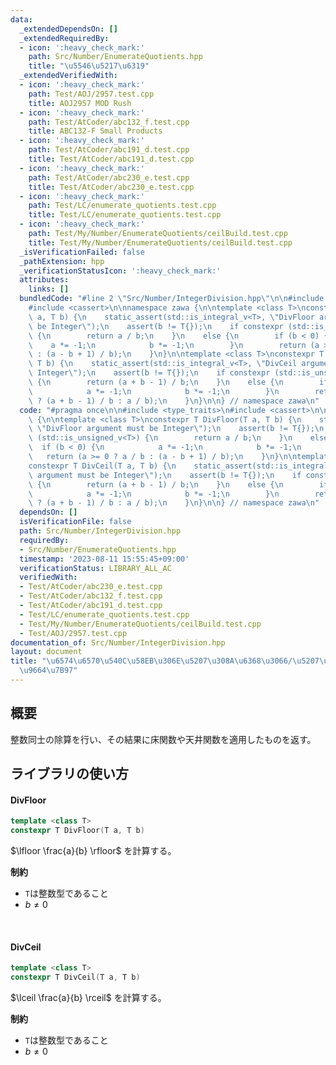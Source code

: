 ```yaml
---
data:
  _extendedDependsOn: []
  _extendedRequiredBy:
  - icon: ':heavy_check_mark:'
    path: Src/Number/EnumerateQuotients.hpp
    title: "\u5546\u5217\u6319"
  _extendedVerifiedWith:
  - icon: ':heavy_check_mark:'
    path: Test/AOJ/2957.test.cpp
    title: AOJ2957 MOD Rush
  - icon: ':heavy_check_mark:'
    path: Test/AtCoder/abc132_f.test.cpp
    title: ABC132-F Small Products
  - icon: ':heavy_check_mark:'
    path: Test/AtCoder/abc191_d.test.cpp
    title: Test/AtCoder/abc191_d.test.cpp
  - icon: ':heavy_check_mark:'
    path: Test/AtCoder/abc230_e.test.cpp
    title: Test/AtCoder/abc230_e.test.cpp
  - icon: ':heavy_check_mark:'
    path: Test/LC/enumerate_quotients.test.cpp
    title: Test/LC/enumerate_quotients.test.cpp
  - icon: ':heavy_check_mark:'
    path: Test/My/Number/EnumerateQuotients/ceilBuild.test.cpp
    title: Test/My/Number/EnumerateQuotients/ceilBuild.test.cpp
  _isVerificationFailed: false
  _pathExtension: hpp
  _verificationStatusIcon: ':heavy_check_mark:'
  attributes:
    links: []
  bundledCode: "#line 2 \"Src/Number/IntegerDivision.hpp\"\n\n#include <type_traits>\n\
    #include <cassert>\n\nnamespace zawa {\n\ntemplate <class T>\nconstexpr T DivFloor(T\
    \ a, T b) {\n    static_assert(std::is_integral_v<T>, \"DivFloor argument must\
    \ be Integer\");\n    assert(b != T{});\n    if constexpr (std::is_unsigned_v<T>)\
    \ {\n        return a / b;\n    }\n    else {\n        if (b < 0) {\n        \
    \    a *= -1;\n            b *= -1;\n        }\n        return (a >= 0 ? a / b\
    \ : (a - b + 1) / b);\n    }\n}\n\ntemplate <class T>\nconstexpr T DivCeil(T a,\
    \ T b) {\n    static_assert(std::is_integral_v<T>, \"DivCeil argument must be\
    \ Integer\");\n    assert(b != T{});\n    if constexpr (std::is_unsigned_v<T>)\
    \ {\n        return (a + b - 1) / b;\n    }\n    else {\n        if (b < 0) {\n\
    \            a *= -1;\n            b *= -1;\n        }\n        return (a >= 0\
    \ ? (a + b - 1) / b : a / b);\n    }\n}\n\n} // namespace zawa\n"
  code: "#pragma once\n\n#include <type_traits>\n#include <cassert>\n\nnamespace zawa\
    \ {\n\ntemplate <class T>\nconstexpr T DivFloor(T a, T b) {\n    static_assert(std::is_integral_v<T>,\
    \ \"DivFloor argument must be Integer\");\n    assert(b != T{});\n    if constexpr\
    \ (std::is_unsigned_v<T>) {\n        return a / b;\n    }\n    else {\n      \
    \  if (b < 0) {\n            a *= -1;\n            b *= -1;\n        }\n     \
    \   return (a >= 0 ? a / b : (a - b + 1) / b);\n    }\n}\n\ntemplate <class T>\n\
    constexpr T DivCeil(T a, T b) {\n    static_assert(std::is_integral_v<T>, \"DivCeil\
    \ argument must be Integer\");\n    assert(b != T{});\n    if constexpr (std::is_unsigned_v<T>)\
    \ {\n        return (a + b - 1) / b;\n    }\n    else {\n        if (b < 0) {\n\
    \            a *= -1;\n            b *= -1;\n        }\n        return (a >= 0\
    \ ? (a + b - 1) / b : a / b);\n    }\n}\n\n} // namespace zawa\n"
  dependsOn: []
  isVerificationFile: false
  path: Src/Number/IntegerDivision.hpp
  requiredBy:
  - Src/Number/EnumerateQuotients.hpp
  timestamp: '2023-08-11 15:55:45+09:00'
  verificationStatus: LIBRARY_ALL_AC
  verifiedWith:
  - Test/AtCoder/abc230_e.test.cpp
  - Test/AtCoder/abc132_f.test.cpp
  - Test/AtCoder/abc191_d.test.cpp
  - Test/LC/enumerate_quotients.test.cpp
  - Test/My/Number/EnumerateQuotients/ceilBuild.test.cpp
  - Test/AOJ/2957.test.cpp
documentation_of: Src/Number/IntegerDivision.hpp
layout: document
title: "\u6574\u6570\u540C\u58EB\u306E\u5207\u308A\u6368\u3066/\u5207\u308A\u4E0A\u3052\
  \u9664\u7B97"
---
```


## 概要

整数同士の除算を行い、その結果に床関数や天井関数を適用したものを返す。

## ライブラリの使い方

#### DivFloor

```cpp
template <class T>
constexpr T DivFloor(T a, T b) 
```

$\lfloor \frac{a}{b} \rfloor$ を計算する。

**制約**

- `T`は整数型であること
- $b \ne 0$

<br />

#### DivCeil

```cpp
template <class T>
constexpr T DivCeil(T a, T b)
```

$\lceil \frac{a}{b} \rceil$ を計算する。

**制約**

- `T`は整数型であること
- $b \ne 0$
